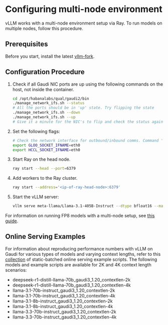 
# Configuring multi-node environment

vLLM works with a multi-node environment setup via Ray. To run models on multiple nodes, follow this procedure.

## Prerequisites

Before you start, install the latest [vllm-fork](https://github.com/HabanaAI/vllm-fork/blob/habana_main/README_GAUDI.md#build-and-install-vllm).

## Configuration Procedure

1. Check if all Gaudi NIC ports are up using the following commands on the host, not inside the container.

    ```bash
    cd /opt/habanalabs/qual/gaudi2/bin 
    ./manage_network_ifs.sh --status 
    # All the ports should be in 'up' state. Try flipping the state
    ./manage_network_ifs.sh --down 
    ./manage_network_ifs.sh --up
    # Give it a minute for the NIC's to flip and check the status again
    ```

2. Set the following flags:

    ```bash
    # Check the network interface for outbound/inbound comms. Command 'ip a' or 'ifconfig' should list all the interfaces
    export GLOO_SOCKET_IFNAME=eth0
    export HCCL_SOCKET_IFNAME=eth0
    ```

3. Start Ray on the head node.

    ```bash
    ray start --head --port=6379
    ```

4. Add workers to the Ray cluster.

    ```bash
    ray start --address='<ip-of-ray-head-node>:6379'
    ```

5. Start the vLLM server:

    ```bash
    vllm serve meta-llama/Llama-3.1-405B-Instruct --dtype bfloat16 --max-model-len  2048 --block-size 128 --max-num-seqs 32 --tensor-parallel-size 16 --distributed-executor-backend ray
    ```

For information on running FP8 models with a multi-node setup, see [this guide](https://github.com/HabanaAI/vllm-hpu-extension/blob/main/calibration/README.md).

## Online Serving Examples

For information about reproducing performance numbers with vLLM on Gaudi for various types of models and varying context lengths, refer to this [collection](https://github.com/HabanaAI/Gaudi-tutorials/tree/main/PyTorch/vLLM_Tutorials/Benchmarking_on_vLLM/Online_Static#quick-start) of static-batched online serving example scripts. The following models and example scripts are available for 2K and 4K context length scenarios:

- deepseek-r1-distill-llama-70b_gaudi3_1.20_contextlen-2k
- deepseek-r1-distill-llama-70b_gaudi3_1.20_contextlen-4k
- llama-3.1-70b-instruct_gaudi3_1.20_contextlen-2k
- llama-3.1-70b-instruct_gaudi3_1.20_contextlen-4k
- llama-3.1-8b-instruct_gaudi3_1.20_contextlen-2k
- llama-3.1-8b-instruct_gaudi3_1.20_contextlen-4k
- llama-3.3-70b-instruct_gaudi3_1.20_contextlen-2k
- llama-3.3-70b-instruct_gaudi3_1.20_contextlen-4k

